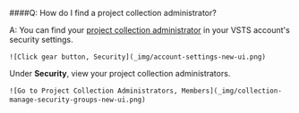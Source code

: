 ####Q:	How do I find a project collection administrator?

A: You can find your [project collection administrator](../security/set-project-collection-level-permissions.md) 
in your VSTS account's security settings.

	![Click gear button, Security](_img/account-settings-new-ui.png)

Under **Security**, view your project collection administrators.

	![Go to Project Collection Administrators, Members](_img/collection-manage-security-groups-new-ui.png)